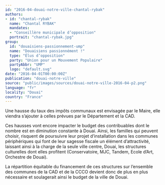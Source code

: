 ```yaml
---
id: "2016-04-douai-notre-ville-chantal-rybak"
authors:
- id: "chantal-rybak"
  name: "Chantal RYBAK"
  mandates: 
  - "Conseillère municipale d’opposition"
  portrait: "chantal-rybak.jpg"
group:
  id: "douaisiens-passionnement-ump"
  name: "Douaisiens passionnément !"
  type: "Élus d’opposition"
  party: "Union pour un Mouvement Populaire"
  partyAbbr: "UMP"
  logo: "default.svg"
date: "2016-04-01T00:00:00Z"
publication: "douai-notre-ville"
source: "public/images/sources/douai-notre-ville-2016-04-p2.png"
language: "fr"
locality: "Douai"
country: "France"
---
```


Une hausse du taux des impôts communaux est envisagée par le Maire, elle viendra s’ajouter à celles prévues par le Département et la CAD.

Ces hausses vont encore impacter le budget des contribuables dont le nombre est en diminution constante à Douai. Ainsi, les familles qui peuvent choisir, risquent de poursuivre leur projet d’installation dans les communes périphériques qui font de leur sagesse fiscale un élément d’attractivité, laissant ainsi à la charge de la seule ville centre, Douai, les structures culturelles dont elles profitent (Conservatoire, MJC, Tandem, Ecole d’Art, Orchestre de Douai).

La répartition équitable du financement de ces structures sur l’ensemble des communes de la CAD et de la CCCO devient donc de plus en plus nécessaire et soulagerait ainsi le budget de la ville de Douai.
